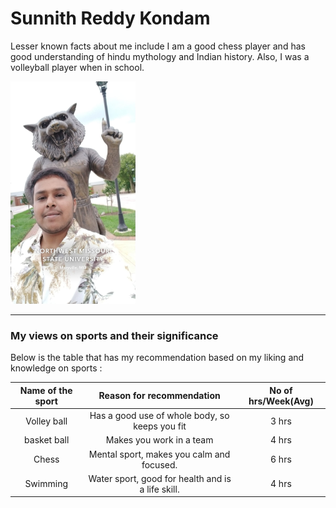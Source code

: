 # Sunnith Reddy Kondam

Lesser known facts about me include I am a good chess player and has good understanding of hindu mythology and Indian history. Also, I was a volleyball player when in school.

<img src="sunnith.jpeg" alt="sunnith" width="200"/>

---

### My views on sports and their significance

Below is the table that has my recommendation based on my liking and knowledge on sports :

|Name of the sport | Reason for recommendation | No of hrs/Week(Avg) |
| :---: | :---: | :---: |
|Volley ball| Has a good use of whole body, so keeps you fit | 3 hrs |
| basket ball | Makes you work in a team | 4 hrs |
| Chess | Mental sport, makes you calm and focused. | 6 hrs |
| Swimming | Water sport, good for health and is a life skill. | 4 hrs |

